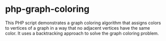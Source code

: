 # php-graph-coloring
This PHP script demonstrates a graph coloring algorithm that assigns colors to vertices of a graph in a way that no adjacent vertices have the same color. It uses a backtracking approach to solve the graph coloring problem.
